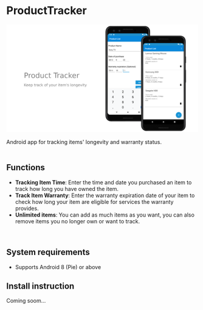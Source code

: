 # ProductTracker
<p align="center">
  <img src="./README/thumb.png" />
</p>
Android app for tracking items' longevity and warranty status.
<br/>
<br/>

## Functions
* **Tracking Item Time**: Enter the time and date you purchased an item to track how long you have owned the item.
* **Track Item Warranty**: Enter the warranty expiration date of your item to check how long your item are eligible for services the warranty provides.
* **Unlimited items**: You can add as much items as you want, you can also remove items you no longer own or want to track.
<br/>

<!--
## Problem
Some items, such as electronics, do not last forever. We often forget when we purchased our products or how long we have used them, only for them to reach their lifespan unexpectedly. We also don’t actively keep track of our products’ warranty while living our daily lives, it’s always useful to know whether our devices are still liable for RMA (Return merchandise authorization) early on.  

## Solution 
The solution to the mentioned problems is to have a time tracking app. The app allows users to create a list of items. For each item, the user can assign a date of purchase, and a date of warranty or protection purchase if applicable. The app will then calculate and show the difference between current time and time entered to the users, giving them an idea of how long they have been using an item and how long until the item’s warranty expires if applicable. 
-->

## System requirements 
* Supports Android 8 (Pie) or above

## Install instruction
Coming soom...
